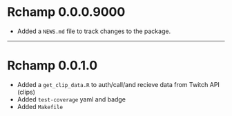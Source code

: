 # Rchamp 0.0.0.9000

* Added a `NEWS.md` file to track changes to the package.


---

# Rchamp 0.0.1.0

* Added a `get_clip_data.R` to auth/call/and recieve data from Twitch API (clips)
* Added `test-coverage` yaml and badge
* Added `Makefile` 